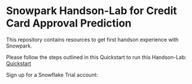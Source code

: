 # Snowpark Handson-Lab for Credit Card Approval Prediction
This repository contains resources to get first handson experience with Snowpark.

Please follow the steps outlined in this Quickstart to run this Handson-Lab:
[Quickstart](https://quickstarts.snowflake.com/guide/getting_started_snowpark_machine_learning/index.html)

Sign up for a Snowflake Trial account:

